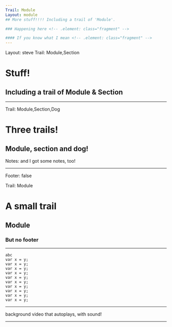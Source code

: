 ```yaml
---
Trail: Module
Layout: module
## More stuff!!!! Including a trail of 'Module'.

### Happening here <!-- .element: class="fragment" -->

#### If you know what I mean <!-- .element: class="fragment" -->
---
```


Layout: steve
Trail: Module,Section

# Stuff!

## Including a trail of Module & Section

---

Trail: Module,Section,Dog

# Three trails!

## Module, section and dog!

Notes:
and I got some notes, too!

---

Footer: false

Trail: Module

# A small trail

## Module

### But no footer

---

```
abc
var x = y;
var x = y;
var x = y;
var x = y;
var x = y;
var x = y;
var x = y;
var x = y;
var x = y;
var x = y;
```

---

<!-- .slide: data-background-video="/images/computers.webm" data-background-size="750px" data-background-color="red" -->

background video that autoplays, with sound!

---

